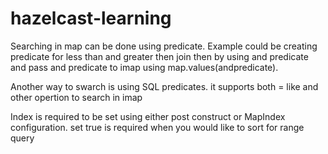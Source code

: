 # hazelcast-learning

Searching in map can be done using predicate. Example could be creating predicate for less than and greater then join then by using and predicate and pass and predicate to imap using map.values(andpredicate).

Another way to swarch is using SQL predicates. it supports both = like and other opertion to search in imap

Index is required to be set using either post construct or MapIndex configuration. set true is required when you would like to sort for range query
